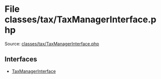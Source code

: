 File classes/tax/TaxManagerInterface.php
=========
Source: [classes/tax/TaxManagerInterface.php](https://github.com/PrestaShop/PrestaShop/blob/1.6.1.1/classes/tax/TaxManagerInterface.php)

Interfaces
----------

* [TaxManagerInterface](interface.TaxManagerInterface.md)


